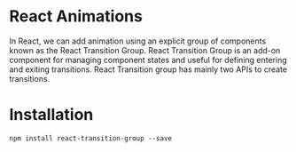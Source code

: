 # React Animations
In React, we can add animation using an explicit group of components known as the React Transition Group.
React Transition Group is an add-on component for managing component states and useful for defining entering and exiting transitions. 
React Transition group has mainly two APIs to create transitions.

# Installation
` npm install react-transition-group --save `